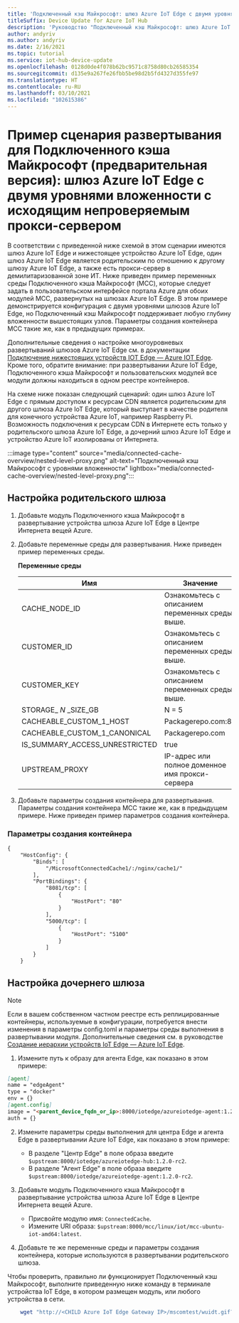 ```yaml
---
title: 'Подключенный кэш Майкрософт: шлюз Azure IoT Edge с двумя уровнями вложенности с исходящим непроверяемым прокси-сервером | Документация Майкрософт'
titleSuffix: Device Update for Azure IoT Hub
description: 'Руководство "Подключенный кэш Майкрософт: шлюз Azure IoT Edge с двумя уровнями вложенности с исходящим непроверяемым прокси-сервером"'
author: andyriv
ms.author: andyriv
ms.date: 2/16/2021
ms.topic: tutorial
ms.service: iot-hub-device-update
ms.openlocfilehash: 0128d0de4f078b62bc9571c8758d80cb26585354
ms.sourcegitcommit: d135e9a267fe26fbb5be98d2b5fd4327d355fe97
ms.translationtype: HT
ms.contentlocale: ru-RU
ms.lasthandoff: 03/10/2021
ms.locfileid: "102615386"
---
```

# <a name="microsoft-connected-cache-preview-deployment-scenario-sample-two-level-nested-azure-iot-edge-gateway-with-outbound-unauthenticated-proxy"></a>Пример сценария развертывания для Подключенного кэша Майкрософт (предварительная версия): шлюз Azure IoT Edge с двумя уровнями вложенности с исходящим непроверяемым прокси-сервером

В соответствии с приведенной ниже схемой в этом сценарии имеются шлюз Azure IoT Edge и нижестоящее устройство Azure IoT Edge, один шлюз Azure IoT Edge является родительским по отношению к другому шлюзу Azure IoT Edge, а также есть прокси-сервер в демилитаризованной зоне ИТ. Ниже приведен пример переменных среды Подключенного кэша Майкрософт (MCC), которые следует задать в пользовательском интерфейсе портала Azure для обоих модулей MCC, развернутых на шлюзах Azure IoT Edge. В этом примере демонстрируется конфигурация с двумя уровнями шлюзов Azure IoT Edge, но Подключенный кэш Майкрософт поддерживает любую глубину вложенности вышестоящих узлов. Параметры создания контейнера MCC такие же, как в предыдущих примерах.

Дополнительные сведения о настройке многоуровневых развертываний шлюзов Azure IoT Edge см. в документации [Подключение нижестоящих устройств IOT Edge — Azure IOT Edge](https://docs.microsoft.com/azure/iot-edge/how-to-connect-downstream-iot-edge-device?view=iotedge-2020-11&tabs=azure-portal&preserve-view=true). Кроме того, обратите внимание: при развертывании Azure IoT Edge, Подключенного кэша Майкрософт и пользовательских модулей все модули должны находиться в одном реестре контейнеров.

На схеме ниже показан следующий сценарий: один шлюз Azure IoT Edge с прямым доступом к ресурсам CDN является родительским для другого шлюза Azure IoT Edge, который выступает в качестве родителя для конечного устройства Azure IoT, например Raspberry Pi. Возможность подключения к ресурсам CDN в Интернете есть только у родительского шлюза Azure IoT Edge, а дочерний шлюз Azure IoT Edge и устройство Azure IoT изолированы от Интернета. 

  :::image type="content" source="media/connected-cache-overview/nested-level-proxy.png" alt-text="Подключенный кэш Майкрософт с уровнями вложенности" lightbox="media/connected-cache-overview/nested-level-proxy.png":::

## <a name="parent-gateway-configuration"></a>Настройка родительского шлюза

1. Добавьте модуль Подключенного кэша Майкрософт в развертывание устройства шлюза Azure IoT Edge в Центре Интернета вещей Azure.
2. Добавьте переменные среды для развертывания. Ниже приведен пример переменных среды.

    **Переменные среды**

    | Имя                 | Значение                                       |
    | ----------------------------- | --------------------------------------------| 
    | CACHE_NODE_ID                 | Ознакомьтесь с описанием переменных среды выше. |
    | CUSTOMER_ID                   | Ознакомьтесь с описанием переменных среды выше. |
    | CUSTOMER_KEY                  | Ознакомьтесь с описанием переменных среды выше. |
    | STORAGE_ *N* _SIZE_GB           | N = 5                                       |
    | CACHEABLE_CUSTOM_1_HOST       | Packagerepo.com:80                          |
    | CACHEABLE_CUSTOM_1_CANONICAL  | Packagerepo.com                             |
    | IS_SUMMARY_ACCESS_UNRESTRICTED| true                                        |
    | UPSTREAM_PROXY                | IP-адрес или полное доменное имя прокси-сервера                     |

3. Добавьте параметры создания контейнера для развертывания. Параметры создания контейнера MCC такие же, как в предыдущем примере. Ниже приведен пример параметров создания контейнера.

### <a name="container-create-options"></a>Параметры создания контейнера

```markdown
{
    "HostConfig": {
        "Binds": [
            "/MicrosoftConnectedCache1/:/nginx/cache1/"
        ],
        "PortBindings": {
            "8081/tcp": [
                {
                    "HostPort": "80"
                }
            ],
            "5000/tcp": [
                {
                    "HostPort": "5100"
                }
            ]
        }
    }
```

## <a name="child-gateway-configuration"></a>Настройка дочернего шлюза

>[!Note]
>Если в вашем собственном частном реестре есть реплицированные контейнеры, используемые в конфигурации, потребуется внести изменения в параметры config.toml и параметры среды выполнения в развертывании модуля. Дополнительные сведения см. в руководстве [Создание иерархии устройств IoT Edge — Azure IoT Edge](https://docs.microsoft.com/azure/iot-edge/tutorial-nested-iot-edge?view=iotedge-2020-11&tabs=azure-portal&preserve-view=true#deploy-modules-to-the-lower-layer-device).

1. Измените путь к образу для агента Edge, как показано в этом примере:

```markdown
[agent]
name = "edgeAgent"
type = "docker"
env = {}
[agent.config]
image = "<parent_device_fqdn_or_ip>:8000/iotedge/azureiotedge-agent:1.2.0-rc2"
auth = {}
```
2. Измените параметры среды выполнения для центра Edge и агента Edge в развертывании Azure IoT Edge, как показано в этом примере:
    
    * В разделе "Центр Edge" в поле образа введите ```$upstream:8000/iotedge/azureiotedge-hub:1.2.0-rc2```.
    * В разделе "Агент Edge" в поле образа введите ```$upstream:8000/iotedge/azureiotedge-agent:1.2.0-rc2```.

3. Добавьте модуль Подключенного кэша Майкрософт в развертывание устройства шлюза Azure IoT Edge в Центре Интернета вещей Azure.

   * Присвойте модулю имя: ```ConnectedCache```.
   * Измените URI образа: ```$upstream:8000/mcc/linux/iot/mcc-ubuntu-iot-amd64:latest```.

4. Добавьте те же переменные среды и параметры создания контейнера, которые используются в развертывании родительского шлюза.

Чтобы проверить, правильно ли функционирует Подключенный кэш Майкрософт, выполните приведенную ниже команду в терминале устройства IoT Edge, в котором размещен модуль, или любого устройства в сети.

```bash
    wget "http://<CHILD Azure IoT Edge Gateway IP>/mscomtest/wuidt.gif?cacheHostOrigin=au.download.windowsupdate.com
```